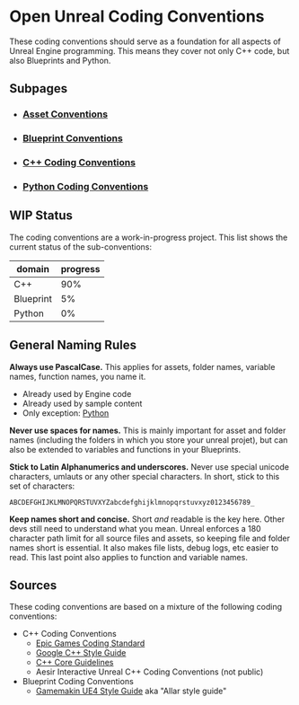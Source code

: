 # Open Unreal Coding Conventions

These coding conventions should serve as a foundation for all aspects of Unreal Engine programming. This means they cover not only C++ code, but also Blueprints and Python.

## Subpages
- ### [Asset Conventions](./UnrealAssets/README.md)
- ### [Blueprint Conventions](./Blueprint/README.md)
- ### [C++ Coding Conventions](./C++/README.md)
- ### [Python Coding Conventions](./Python/README.md)

## WIP Status

The coding conventions are a work-in-progress project. This list shows the current status of the sub-conventions:

| domain    | progress |
|-----------|----------|
| C++       | 90%      |
| Blueprint | 5%       |
| Python    | 0%       |

## General Naming Rules

**Always use PascalCase.** This applies for assets, folder names, variable names, function names, you name it.

- Already used by Engine code
- Already used by sample content
- Only exception: [Python](Python/Naming.md)

**Never use spaces for names.** This is mainly important for asset and folder names (including the folders in which you store your unreal projet), but can also be extended to variables and functions in your Blueprints.

**Stick to Latin Alphanumerics and underscores.** Never use special unicode characters, umlauts or any other special characters. In short, stick to this set of characters:

```
ABCDEFGHIJKLMNOPQRSTUVXYZabcdefghijklmnopqrstuvxyz0123456789_
```

**Keep names short and concise.** Short _and_ readable is the key here. Other devs still need to understand what you mean. Unreal enforces a 180 character path limit for all source files and assets, so keeping file and folder names short is essential. It also makes file lists, debug logs, etc easier to read. This last point also applies to function and variable names.

## Sources

These coding conventions are based on a mixture of the following coding conventions:
- C++ Coding Conventions
    - [Epic Games Coding Standard](https://docs.unrealengine.com/en-US/ProductionPipelines/DevelopmentSetup/CodingStandard/index.html)
    - [Google C++ Style Guide](https://google.github.io/styleguide/cppguide.html)
    - [C++ Core Guidelines](http://isocpp.github.io/CppCoreGuidelines/CppCoreGuidelines)
    - Aesir Interactive Unreal C++ Coding Conventions (not public)
- Blueprint Coding Conventions
    - [Gamemakin UE4 Style Guide](https://github.com/Allar/ue4-style-guide) aka "Allar style guide"
